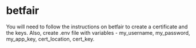 # betfair

You will need to follow the instructions on betfair to create a certificate and the keys.
Also, create .env file with variables - my_username, my_password, my_app_key, cert_location, cert_key.
